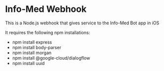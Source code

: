 <h1>Info-Med Webhook</h1>
<p>This is a Node.js webhook that gives service to the Info-Med Bot app in iOS</p>
<p></p>
<p>It requires the following npm installations:</p>
<ul>
    <li>npm install express</li>
    <li>npm install body-parser</li>
    <li>npm install morgan</li>
    <li>npm install @google-cloud/dialogflow</li>
    <li>npm install uuid</li>
</ul>
